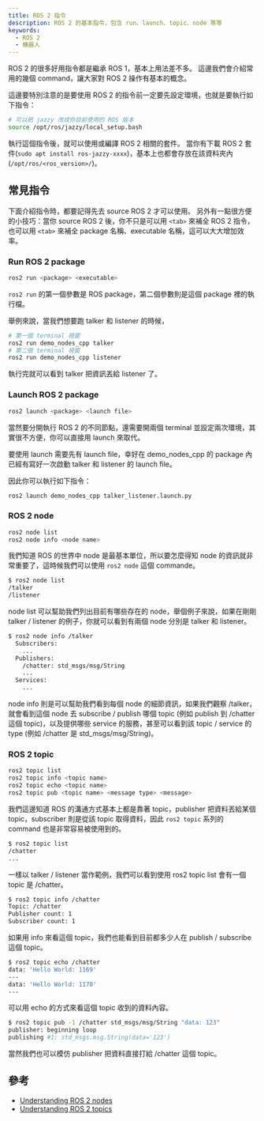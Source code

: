 ```yaml
---
title: ROS 2 指令
description: ROS 2 的基本指令，包含 run、launch、topic、node 等等
keywords:
  - ROS 2
  - 機器人
---
```


ROS 2 的很多好用指令都是繼承 ROS 1，基本上用法差不多。
這邊我們會介紹常用的幾個 command，讓大家對 ROS 2 操作有基本的概念。

這邊要特別注意的是要使用 ROS 2 的指令前一定要先設定環境，也就是要執行如下指令：

```bash
# 可以把 jazzy 改成你目前使用的 ROS 版本
source /opt/ros/jazzy/local_setup.bash
```

執行這個指令後，就可以使用或編譯 ROS 2 相關的套件。
當你有下載 ROS 2 套件(`sudo apt install ros-jazzy-xxxx`)，基本上也都會存放在該資料夾內 (`/opt/ros/<ros_version>/`)。

## 常見指令

下面介紹指令時，都要記得先去 source ROS 2 才可以使用。
另外有一點很方便的小技巧：當你 source ROS 2 後，你不只是可以用 `<tab>` 來補全 ROS 2 指令，也可以用 `<tab>` 來補全 package 名稱、executable 名稱，這可以大大增加效率。

### Run ROS 2 package

```bash
ros2 run <package> <executable>
```

`ros2 run` 的第一個參數是 ROS package，第二個參數則是這個 package 裡的執行檔。

舉例來說，當我們想要跑 talker 和 listener 的時候，

```bash
# 第一個 terminal 視窗
ros2 run demo_nodes_cpp talker
# 第二個 terminal 視窗
ros2 run demo_nodes_cpp listener
```

執行完就可以看到 talker 把資訊丟給 listener 了。

### Launch ROS 2 package

```bash
ros2 launch <package> <launch file>
```

當然要分開執行 ROS 2 的不同節點，還需要開兩個 terminal 並設定兩次環境，其實很不方便，你可以直接用 launch 來取代。

要使用 launch 需要先有 launch file，幸好在 demo_nodes_cpp 的 package 內已經有寫好一次啟動 talker 和 listener 的 launch file。

因此你可以執行如下指令：

```bash
ros2 launch demo_nodes_cpp talker_listener.launch.py
```

### ROS 2 node

```bash
ros2 node list
ros2 node info <node name>
```

我們知道 ROS 的世界中 node 是最基本單位，所以要怎麼得知 node 的資訊就非常重要了，這時候我們可以使用 `ros2 node` 這個 commande。

```bash
$ ros2 node list
/talker
/listener
```

node list 可以幫助我們列出目前有哪些存在的 node，舉個例子來說，如果在剛剛 talker / listener 的例子，你就可以看到有兩個 node 分別是 talker 和 listener。

```bash
$ ros2 node info /talker
  Subscribers:
    ...
  Publishers:
    /chatter: std_msgs/msg/String
    ...
  Services:
    ...
```

node info 則是可以幫助我們看到每個 node 的細節資訊，如果我們觀察 /talker，就會看到這個 node 去 subscribe / publish 哪個 topic (例如 publish 到 /chatter 這個 topic)，以及提供哪些 service 的服務，甚至可以看到該 topic / service 的 type (例如 /chatter 是 std_msgs/msg/String)。

### ROS 2 topic

```bash
ros2 topic list
ros2 topic info <topic name>
ros2 topic echo <topic name>
ros2 topic pub <topic name> <message type> <message>
```

我們這邊知道 ROS 的溝通方式基本上都是靠著 topic，publisher 把資料丟給某個 topic，subscriber 則是從該 topic 取得資料，因此 `ros2 topic` 系列的 command 也是非常容易被使用到的。

```bash
$ ros2 topic list
/chatter
...
```

一樣以 talker / listener 當作範例，我們可以看到使用 ros2 topic list 會有一個 topic 是 /chatter。

```bash
$ ros2 topic info /chatter
Topic: /chatter
Publisher count: 1
Subscriber count: 1
```

如果用 info 來看這個 topic，我們也能看到目前都多少人在 publish / subscribe 這個 topic。

```bash
$ ros2 topic echo /chatter
data: 'Hello World: 1169'
---
data: 'Hello World: 1170'
---
```

可以用 echo 的方式來看這個 topic 收到的資料內容。

```bash
$ ros2 topic pub -1 /chatter std_msgs/msg/String "data: 123"
publisher: beginning loop
publishing #1: std_msgs.msg.String(data='123') 
```

當然我們也可以模仿 publisher 把資料直接打給 /chatter 這個 topic。

## 參考

* [Understanding ROS 2 nodes](https://index.ros.org/doc/ros2/Tutorials/Understanding-ROS2-Nodes/)
* [Understanding ROS 2 topics](https://index.ros.org/doc/ros2/Tutorials/Topics/Understanding-ROS2-Topics/)
